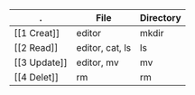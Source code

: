 |.|File|Directory|
|---|---|---|
|[[1 Creat]]|editor|mkdir|
|[[2 Read]]|editor, cat, ls|ls|
|[[3 Update]]|editor, mv|mv|
|[[4 Delet]]|rm|rm|